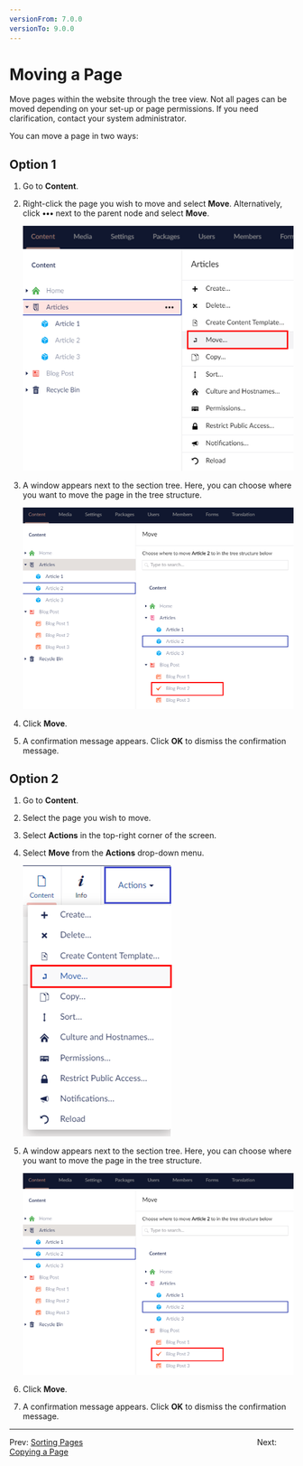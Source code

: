 ```yaml
---
versionFrom: 7.0.0
versionTo: 9.0.0
---
```


# Moving a Page

Move pages within the website through the tree view. Not all pages can be moved depending on your set-up or page permissions. If you need clarification, contact your system administrator.

You can move a page in two ways:

## Option 1

1. Go to **Content**.
2. Right-click the page you wish to move and select **Move**. Alternatively, click **•••** next to the parent node and select **Move**.

    ![Move Menu 1](images/Move-menu-v9.png)
3. A window appears next to the section tree. Here, you can choose where you want to move the page in the tree structure.

     ![Move Option 1](images/Move-options-v9.png)

4. Click **Move**.
5. A confirmation message appears. Click **OK** to dismiss the confirmation message.

## Option 2

1. Go to **Content**.
2. Select the page you wish to move.
3. Select **Actions** in the top-right corner of the screen.
4. Select **Move** from the **Actions** drop-down menu.

    ![Actions Menu](images/Actions-menu-v9.png)

5. A window appears next to the section tree. Here, you can choose where you want to move the page in the tree structure.

     ![Move Option 1](images/Move-options-v9.png)

6. Click **Move**.
7. A confirmation message appears. Click **OK** to dismiss the confirmation message.

---

Prev: [Sorting Pages](../Ordering-Pages/index.md) &emsp; &emsp; &emsp; &emsp; &emsp; &emsp; &emsp; &emsp; &emsp; &emsp; &emsp; &emsp; &emsp; &emsp; &emsp; &emsp; &emsp; Next: [Copying a Page](../Copying-a-Page/index.md)
